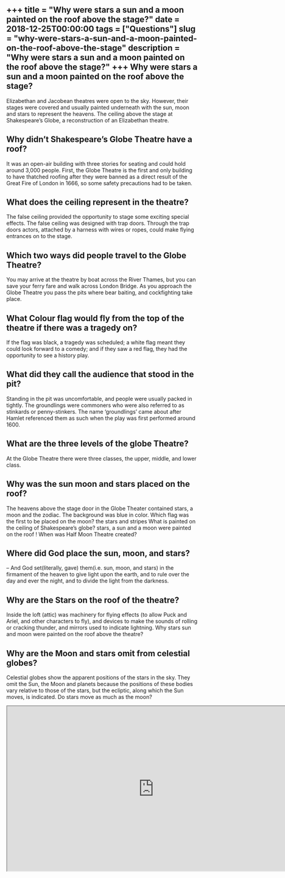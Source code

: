 +++
title = "Why were stars a sun and a moon painted on the roof above the stage?"
date = 2018-12-25T00:00:00
tags = ["Questions"]
slug = "why-were-stars-a-sun-and-a-moon-painted-on-the-roof-above-the-stage"
description = "Why were stars a sun and a moon painted on the roof above the stage?"
+++
Why were stars a sun and a moon painted on the roof above the stage?
--------------------------------------------------------------------

Elizabethan and Jacobean theatres were open to the sky. However, their stages were covered and usually painted underneath with the sun, moon and stars to represent the heavens. The ceiling above the stage at Shakespeare’s Globe, a reconstruction of an Elizabethan theatre.

Why didn’t Shakespeare’s Globe Theatre have a roof?
---------------------------------------------------

It was an open-air building with three stories for seating and could hold around 3,000 people. First, the Globe Theatre is the first and only building to have thatched roofing after they were banned as a direct result of the Great Fire of London in 1666, so some safety precautions had to be taken.

What does the ceiling represent in the theatre?
-----------------------------------------------

The false ceiling provided the opportunity to stage some exciting special effects. The false ceiling was designed with trap doors. Through the trap doors actors, attached by a harness with wires or ropes, could make flying entrances on to the stage.

Which two ways did people travel to the Globe Theatre?
------------------------------------------------------

You may arrive at the theatre by boat across the River Thames, but you can save your ferry fare and walk across London Bridge. As you approach the Globe Theatre you pass the pits where bear baiting, and cockfighting take place.

What Colour flag would fly from the top of the theatre if there was a tragedy on?
---------------------------------------------------------------------------------

If the flag was black, a tragedy was scheduled; a white flag meant they could look forward to a comedy; and if they saw a red flag, they had the opportunity to see a history play.

What did they call the audience that stood in the pit?
------------------------------------------------------

Standing in the pit was uncomfortable, and people were usually packed in tightly. The groundlings were commoners who were also referred to as stinkards or penny-stinkers. The name ‘groundlings’ came about after Hamlet referenced them as such when the play was first performed around 1600.

What are the three levels of the globe Theatre?
-----------------------------------------------

At the Globe Theatre there were three classes, the upper, middle, and lower class.

Why was the sun moon and stars placed on the roof?
--------------------------------------------------

The heavens above the stage door in the Globe Theater contained stars, a moon and the zodiac. The background was blue in color. Which flag was the first to be placed on the moon? the stars and stripes What is painted on the ceiling of Shakespeare’s globe? stars, a sun and a moon were painted on the roof ! When was Half Moon Theatre created?

Where did God place the sun, moon, and stars?
---------------------------------------------

– And God set(literally, gave) them(i.e. sun, moon, and stars) in the firmament of the heaven to give light upon the earth, and to rule over the day and ever the night, and to divide the light from the darkness.

Why are the Stars on the roof of the theatre?
---------------------------------------------

Inside the loft (attic) was machinery for flying effects (to allow Puck and Ariel, and other characters to fly), and devices to make the sounds of rolling or cracking thunder, and mirrors used to indicate lightning. Why stars sun and moon were painted on the roof above the theatre?

Why are the Moon and stars omit from celestial globes?
------------------------------------------------------

Celestial globes show the apparent positions of the stars in the sky. They omit the Sun, the Moon and planets because the positions of these bodies vary relative to those of the stars, but the ecliptic, along which the Sun moves, is indicated. Do stars move as much as the moon?

<iframe allow="accelerometer; autoplay; clipboard-write; encrypted-media; gyroscope; picture-in-picture" allowfullscreen="" class="__youtube_prefs__  epyt-is-override  no-lazyload" data-no-lazy="1" data-origheight="433" data-origwidth="770" data-skipgform_ajax_framebjll="" height="433" id="_ytid_16468" loading="lazy" src="https://www.youtube.com/embed/2WiVaQheUfE?enablejsapi=1&autoplay=0&cc_load_policy=0&cc_lang_pref=&iv_load_policy=1&loop=0&modestbranding=0&rel=1&fs=1&playsinline=0&autohide=2&theme=dark&color=red&controls=1&" title="YouTube player" width="770"></iframe>